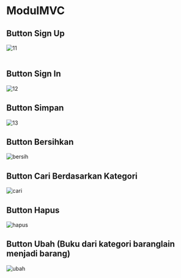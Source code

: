 # ModulMVC

## Button Sign Up <br>
![11](https://cloud.githubusercontent.com/assets/22132634/25668123/f219e7f8-304f-11e7-86a2-3400046bba89.JPG)  <br><br>
## Button Sign In <br>
![12](https://cloud.githubusercontent.com/assets/22132634/25668124/f21ed664-304f-11e7-9545-b4d7e3bdadc6.JPG) <br>
## Button Simpan <br>
![13](https://cloud.githubusercontent.com/assets/22132634/25668125/f21fd8fc-304f-11e7-902b-1a47e0d1e3bb.JPG) <br>
## Button Bersihkan <br>
![bersih](https://cloud.githubusercontent.com/assets/22132634/25668126/f2210916-304f-11e7-83e7-f68df720b812.JPG) <br>
## Button Cari Berdasarkan Kategori <br>
![cari](https://cloud.githubusercontent.com/assets/22132634/25668127/f222b518-304f-11e7-9eb3-a887f7eb0ffc.JPG) <br>
## Button Hapus <br>
![hapus](https://cloud.githubusercontent.com/assets/22132634/25668128/f2267b1c-304f-11e7-846b-ed1f6b53ab97.JPG) <br>
## Button Ubah (Buku dari kategori baranglain menjadi barang) <br>
![ubah](https://cloud.githubusercontent.com/assets/22132634/25668254/67aca7e4-3050-11e7-8ce9-6c5b76972df2.JPG)
